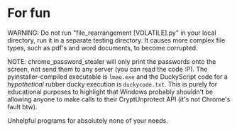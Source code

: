# For fun
WARNING: Do not run "file_rearrangement [VOLATILE].py" in your local directory, run it in a separate testing directory. It causes more complex file types, such as pdf's and word documents, to become corrupted.

NOTE: chrome_password_stealer will only print the passwords onto the screen, not send them to any server (you can read the code :P). The pyinstaller-compiled executable is `lmao.exe` and the DuckyScript code for a *hypothetical* rubber ducky execution is `duckycode.txt`. This is purely for educational purposes to highlight that Windows probably shouldn't be allowing anyone to make calls to their CryptUnprotect API (it's not Chrome's fault btw).

Unhelpful programs for absolutely none of your needs.
